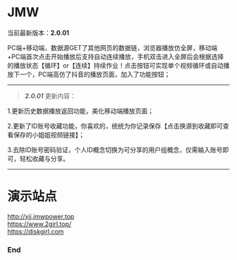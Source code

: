 # JMW
当前最新版本：**2.0.01**

PC端+移动端，数据源GET了其他网页的数据链，浏览器播放仿全屏，移动端+PC端首次点击开始播放后支持自动连续播放，手机双击进入全屏后会根据选择的播放状态【循环】or【连续】持续作业！点击按钮可实现单个视频循环或自动播放下一个，PC端高仿了抖音的播放页面，加入了功能按钮；

------------

> ***2.0.01*** 更新内容：

1.更新历史数据播放返回功能，美化移动端播放页面；

2.更新了ID账号收藏功能，你喜欢的，统统为你记录保存【点击换源到收藏即可查看保存的小姐姐视频链接】；

3.去除ID账号密码验证，个人ID概念切换为可分享的用户组概念，仅需输入账号即可，轻松收藏与分享。


------------

# 演示站点
<http://xjj.jmwpower.top> <br/>
<https://www.2girl.top/> <br/>
<https://diskgirl.com> <br/>
### End
